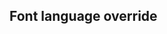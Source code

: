 ## Font language override


<!-- <values.fontLanguageOverride> -->
<!-- </values.fontLanguageOverride> -->


<!-- <variants.fontLanguageOverride> -->
<!-- </variants.fontLanguageOverride> -->
